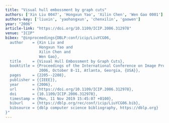```yaml
---
title: "Visual hull embossment by graph cuts"
authors: ['Xin Liu 0047', 'Hongxun Yao', 'Xilin Chen', 'Wen Gao 0001']
authors-key: ['liuxin', 'yaohongxun', 'chenxilin', 'gaowen']
year: "2006"
article-link: "https://doi.org/10.1109/ICIP.2006.312978"
venue: "ICIP"
bibex: "@inproceedings{DBLP:conf/icip/LiuYCG06,
  author    = {Xin Liu and
               Hongxun Yao and
               Xilin Chen and
               Wen Gao},
  title     = {Visual Hull Embossment by Graph Cuts},
  booktitle = {Proceedings of the International Conference on Image Processing, {ICIP}
               2006, October 8-11, Atlanta, Georgia, {USA}},
  pages     = {2205--2208},
  publisher = {{IEEE}},
  year      = {2006},
  url       = {https://doi.org/10.1109/ICIP.2006.312978},
  doi       = {10.1109/ICIP.2006.312978},
  timestamp = {Mon, 11 Nov 2019 15:45:07 +0100},
  biburl    = {https://dblp.org/rec/conf/icip/LiuYCG06.bib},
  bibsource = {dblp computer science bibliography, https://dblp.org}
}"
---
```

